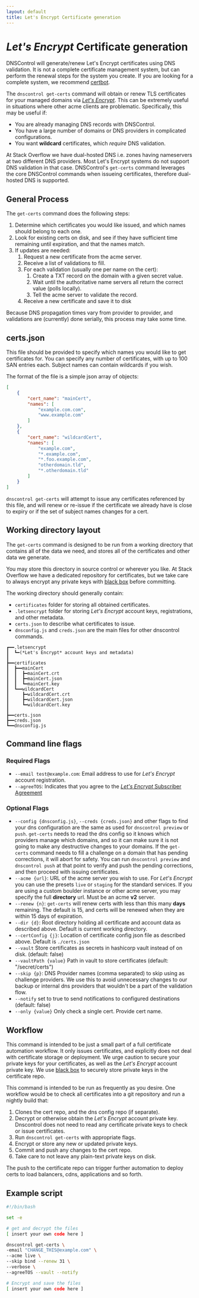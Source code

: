 ```yaml
---
layout: default
title: Let's Encrypt Certificate generation
---
```


# *Let's Encrypt* Certificate generation

DNSControl will generate/renew Let's Encrypt certificates using DNS
validation.  It is not a complete certificate management system, but
can perform the renewal steps for the system you create.  If you
are looking for a complete system, we recommend
[certbot](https://certbot.eff.org/).

The `dnscontrol get-certs` command will obtain or renew TLS
certificates for your managed domains via
[*Let's Encrypt*](https://letsencrypt.org). This can be extremely useful in
situations where other acme clients are problematic. Specifically,
this may be useful if:

- You are already managing DNS records with DNSControl.
- You have a large number of domains or DNS providers in complicated configurations.
- You want **wildcard** certificates, which *require* DNS validation.

At Stack Overflow we have dual-hosted DNS i.e. zones having
nameservers at two different DNS providers. Most Let's Encrypt systems
do not support DNS validation in that case.  DNSControl's `get-certs`
command leverages the core DNSControl commands when issueing
certificates, therefore dual-hosted DNS is supported.

## General Process

The `get-certs` command does the following steps:

1. Determine which certificates you would like issued, and which names should belong to each one.
1. Look for existing certs on disk, and see if they have sufficient time remaining until expiration, and that the names match.
1. If updates are needed:
    1. Request a new certificate from the acme server.
    1. Receive a list of validations to fill.
    1. For each validation (usually one per name on the cert):
        1. Create a TXT record on the domain with a given secret value.
        1. Wait until the authoritative name servers all return the correct value (polls locally).
        1. Tell the acme server to validate the record.
    1. Receive a new certificate and save it to disk

Because DNS propagation times vary from provider to provider, and
validations are (currently) done serially, this process may take some
time.

## certs.json

This file should be provided to specify which names you would like to get certificates for. You can
specify any number of certificates, with up to 100 SAN entries each. Subject names can contain wildcards if you wish.

The format of the file is a simple json array of objects:

```json
[
    {
        "cert_name": "mainCert",
        "names": [
            "example.com.com",
            "www.example.com"
        ]
    },
    {
        "cert_name": "wildcardCert",
        "names": [
            "example.com",
            "*.example.com",
            "*.foo.example.com",
            "otherdomain.tld",
            "*.otherdomain.tld"
        ]
    }
]
```

`dnscontrol get-certs` will attempt to issue any certificates referenced by this file, and will renew or re-issue if the certificate we already have is
close to expiry or if the set of subject names changes for a cert.

## Working directory layout
The `get-certs` command is designed to be run from a working directory that contains all of the data we need,
and stores all of the certificates and other data we generate.

You may store this directory in source control or wherever you like. At Stack Overflow we have a dedicated repository for
certificates, but we take care to always encrypt any private keys with [black box](https://github.com/StackExchange/blackbox) before committing.

The working directory should generally contain:

- `certificates` folder for storing all obtained certificates.
- `.letsencrypt` folder for storing *Let's Encrypt* account keys, registrations, and other metadata.
- `certs.json` to describe what certificates to issue.
- `dnsconfig.js` and `creds.json` are the main files for other dnscontrol commands.

```text
┏━━.letsencrypt
┃  ┗━(*Let's Encrypt* account keys and metadata)
┃
┣━━certificates
┃  ┣━━mainCert
┃  ┃  ┣━mainCert.crt
┃  ┃  ┣━mainCert.json
┃  ┃  ┗━mainCert.key
┃  ┗━━wildcardCert
┃     ┣━wildcardCert.crt
┃     ┣━wildcardCert.json
┃     ┗━wildcardCert.key
┃
┣━━certs.json
┣━━creds.json
┗━━dnsconfig.js
```

## Command line flags

### Required Flags

- `--email test@example.com`: Email address to use for *Let's Encrypt* account registration.
- `--agreeTOS`: Indicates that you agree to the [*Let's Encrypt* Subscriber Agreement](https://letsencrypt.org/documents/LE-SA-v1.2-November-15-2017.pdf)

### Optional Flags

- `--config {dnsconfig.js}`, `--creds {creds.json}` and other flags to find your dns configuration are the same as used for `dnscontrol preview` or `push`. `get-certs` needs to read the dns config so it knows which providers manage which domains, and so it can make sure it is not going to make any destructive changes to your domains. If the `get-certs` command needs to fill a challenge on a domain that has pending corrections, it will abort for safety. You can run `dnscontrol preview` and `dnscontrol push` at that point to verify and push the pending corrections, and then proceed with issuing certificates.
- `--acme {url}`: URL of the acme server you wish to use. For *Let's Encrypt* you can use the presets `live` or `staging` for the standard services. If you are using a custom boulder instance or other acme server, you may specify the full **directory** url. Must be an acme **v2** server.
- `--renew {n}`: `get-certs` will renew certs with less than this many **days** remaining. The default is 15, and certs will be renewed when they are within 15 days of expiration.
- `--dir {d}`: Root directory holding all certificate and account data as described above. Default is current working directory.
- `--certConfig {j}`: Location of certificate config json file as described above. Default is `./certs.json`
- `--vault` Store certificates as secrets in hashicorp vault instead of on disk. (default: false)
- `--vaultPath {value}` Path in vault to store certificates (default: "/secret/certs")
- `--skip {p}`: DNS Provider names (comma separated) to skip using as challenge providers. We use this to avoid unnecessary changes to our backup or internal dns providers that wouldn't be a part of the validation flow.
- `--notify` set to true to send notifications to configured destinations (default: false)
- `--only {value}` Only check a single cert. Provide cert name.


## Workflow

This command is intended to be just a small part of a full certificate automation workflow. It only issues certificates, and explicitly does not deal with certificate storage or deployment. We urge caution to secure your private keys for your certificates, as well as the *Let's Encrypt* account private key. We use [black box](https://github.com/StackExchange/blackbox) to securely store private keys in the certificate repo.

This command is intended to be run as frequently as you desire. One workflow would be to check all certificates into a git repository and run a nightly build that:

1. Clones the cert repo, and the dns config repo (if separate).
2. Decrypt or otherwise obtain the *Let's Encrypt* account private key. Dnscontrol does not need to read any certificate private keys to check or issue certificates.
3. Run `dnscontrol get-certs` with appropriate flags.
4. Encrypt or store any new or updated private keys.
5. Commit and push any changes to the cert repo.
6. Take care to not leave any plain-text private keys on disk.

The push to the certificate repo can trigger further automation to deploy certs to load balancers, cdns, applications and so forth.

## Example script

```bash
#!/bin/bash

set -e

# get and decrypt the files
[ insert your own code here ]

dnscontrol get-certs \
-email "CHANGE_THIS@example.com" \
--acme live \
--skip bind --renew 31 \
--verbose \
--agreeTOS --vault --notify

# Encrypt and save the files
[ insert your own code here ]
```
